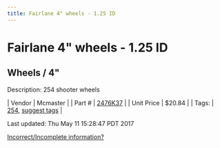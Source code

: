 ```yaml
---
title: Fairlane 4" wheels - 1.25 ID
---
```


# Fairlane 4" wheels - 1.25 ID
## Wheels / 4"
Description: 	254 shooter wheels 

| Vendor | Mcmaster | 
| Part # | [2476K37](https://www.mcmaster.com/#2476K37) | 
| Unit Price | $20.84 | 
| Tags: | [254](https://jgermita.github.io/frc-parts/search/?q=254), [suggest tags](https://docs.google.com/forms/d/e/1FAIpQLSeWyY8v3RgOty-MyWmh9U0iivNYN_molChYyS-0U-o-kOAv_g/viewform) | 

Last updated: Thu May 11 15:28:47 PDT 2017

 [Incorrect/Incomplete information?](https://docs.google.com/forms/d/e/1FAIpQLSeWyY8v3RgOty-MyWmh9U0iivNYN_molChYyS-0U-o-kOAv_g/viewform)